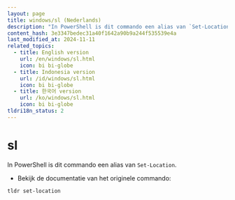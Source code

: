 ```yaml
---
layout: page
title: windows/sl (Nederlands)
description: "In PowerShell is dit commando een alias van `Set-Location`."
content_hash: 3e3347bedec31a40f1642a90b9a244f535539e4a
last_modified_at: 2024-11-11
related_topics:
  - title: English version
    url: /en/windows/sl.html
    icon: bi bi-globe
  - title: Indonesia version
    url: /id/windows/sl.html
    icon: bi bi-globe
  - title: 한국어 version
    url: /ko/windows/sl.html
    icon: bi bi-globe
tldri18n_status: 2
---
```

# sl

In PowerShell is dit commando een alias van `Set-Location`.

- Bekijk de documentatie van het originele commando:

`tldr set-location`
